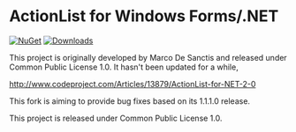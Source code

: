 # ActionList for Windows Forms/.NET

[![NuGet](https://img.shields.io/nuget/v/ActionListWinForms.svg)](https://www.nuget.org/packages/ActionListWinForms/)
[![Downloads](https://img.shields.io/nuget/dt/ActionListWinForms.svg)](https://www.nuget.org/packages/ActionListWinForms/)

This project is originally developed by Marco De Sanctis and released under Common Public License 1.0. It hasn't been updated for a while,

http://www.codeproject.com/Articles/13879/ActionList-for-NET-2-0

This fork is aiming to provide bug fixes based on its 1.1.1.0 release.

This project is released under Common Public License 1.0.
